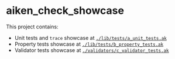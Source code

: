 # aiken_check_showcase

This project contains:

- Unit tests and `trace` showcase at [`./lib/tests/a_unit_tests.ak`](./lib/tests/a_unit_tests.ak)
- Property tests showcase at [`./lib/tests/b_property_tests.ak`](./lib/tests/b_property_tests.ak)
- Validator tests showcase at [`./validators/c_validator_tests.ak`](./validators/c_validator_tests.ak)
